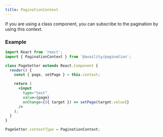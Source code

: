 ```yaml
---
title: PaginationContext
---
```


If you are using a class component, you can subscribe to the pagination by using this context.

### Example

```jsx
import React from 'react';
import { PaginationContext } from '@availity/pagination';

class PageSetter extends React.Component {
  render() {
    const { page, setPage } = this.context;

    return (
      <input
        type="text"
        value={page}
        onChange={({ target }) => setPage(target.value)}
      />
    );
  }
}

PageSetter.contextType = PaginationContext;
```
